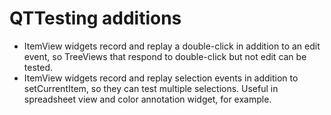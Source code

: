 # QTTesting additions

* ItemView widgets record and replay a double-click in addition to an edit event,
  so TreeViews that respond to double-click but not edit can be tested.
* ItemView widgets record and replay selection events in addition to setCurrentItem,
  so they can test multiple selections. Useful in spreadsheet view and color annotation
  widget, for example.
